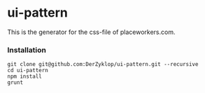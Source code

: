 # ui-pattern

This is the generator for the css-file of placeworkers.com.

### Installation

    git clone git@github.com:DerZyklop/ui-pattern.git --recursive
    cd ui-pattern
    npm install
    grunt
